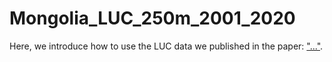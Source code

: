 # Mongolia_LUC_250m_2001_2020

Here, we introduce how to use the LUC data we published in the paper: ["..."](). 
